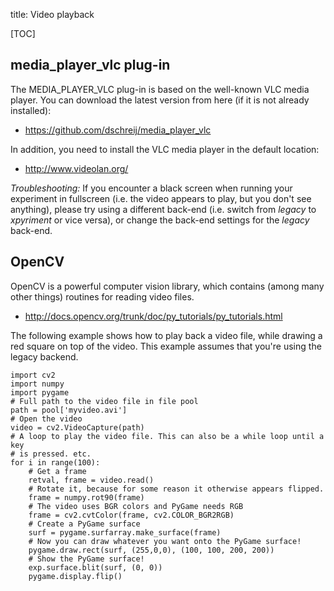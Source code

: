 title: Video playback

[TOC]

## media_player_vlc plug-in

The MEDIA_PLAYER_VLC plug-in is based on the well-known VLC media player. You can download the latest version from here (if it is not already installed):

- <https://github.com/dschreij/media_player_vlc>

In addition, you need to install the VLC media player in the default location:

- <http://www.videolan.org/>

*Troubleshooting:* If you encounter a black screen when running your experiment in fullscreen (i.e. the video appears to play, but you don't see anything), please try using a different back-end (i.e. switch from *legacy* to *xpyriment* or vice versa), or change the back-end settings for the *legacy* back-end.

## OpenCV

OpenCV is a powerful computer vision library, which contains (among many other things) routines for reading video files.

- <http://docs.opencv.org/trunk/doc/py_tutorials/py_tutorials.html>

The following example shows how to play back a video file, while drawing a red square on top of the video. This example assumes that you're using the legacy backend.

~~~ .python
import cv2
import numpy
import pygame
# Full path to the video file in file pool
path = pool['myvideo.avi']
# Open the video
video = cv2.VideoCapture(path)
# A loop to play the video file. This can also be a while loop until a key
# is pressed. etc.
for i in range(100):
	# Get a frame
	retval, frame = video.read()
	# Rotate it, because for some reason it otherwise appears flipped.
	frame = numpy.rot90(frame)
	# The video uses BGR colors and PyGame needs RGB
	frame = cv2.cvtColor(frame, cv2.COLOR_BGR2RGB)
	# Create a PyGame surface
	surf = pygame.surfarray.make_surface(frame)
	# Now you can draw whatever you want onto the PyGame surface!
	pygame.draw.rect(surf, (255,0,0), (100, 100, 200, 200))
	# Show the PyGame surface!
	exp.surface.blit(surf, (0, 0))
	pygame.display.flip()
~~~
